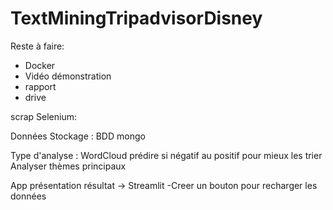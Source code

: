 # TextMiningTripadvisorDisney

Reste à faire:
- Docker
- Vidéo démonstration 
- rapport
- drive



scrap Selenium:


Données Stockage :
BDD mongo

Type d'analyse :
WordCloud
prédire si négatif au positif pour mieux les trier
Analyser thèmes principaux


App présentation résultat -> Streamlit
-Creer  un bouton pour recharger les données

